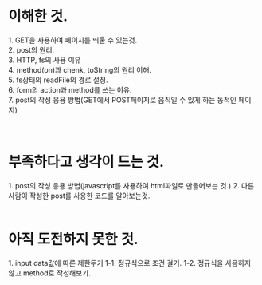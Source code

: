 <h1>이해한 것.</h1>
1. GET을 사용하여 페이지를 띄울 수 있는것.<br>
2. post의 원리.<br>
3. HTTP, fs의 사용 이유<br>
4. method(on)과 chenk, toString의 원리 이해.<br>
5. fs상태의 readFile의 경로 설정.<br>
6. form의 action과 method를 쓰는 이유.<br>
7. post의 작성 응용 방법(GET에서 POST페이지로 움직일 수 있게 하는 동적인 페이지)<br>
<br>
<br>
<h1>부족하다고 생각이 드는 것.</h1>
1. post의 작성 응용 방법(javascript를 사용하여 html파일로 만들어보는 것.)
2. 다른 사람이 작성한 post를 사용한 코드를 알아보는것.
<br>
<br>
<h1>아직 도전하지 못한 것.</h1>
1. input data값에 따른 제한두기
1-1. 정규식으로 조건 걸기.
1-2. 정규식을 사용하지 않고 method로 작성해보기.
